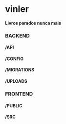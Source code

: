 # vinler
#### Livros parados nunca mais

### BACKEND

#### /API
#### /CONFIG
#### /MIGRATIONS
#### /UPLOADS

###  FRONTEND
#### /PUBLIC
#### /SRC

